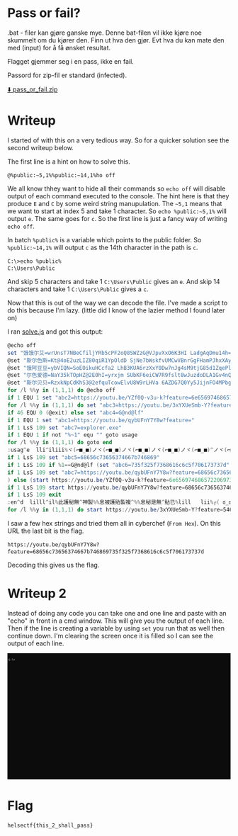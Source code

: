 # Pass or fail?

.bat - filer kan gjøre ganske mye. Denne bat-filen vil ikke kjøre noe skummelt om du kjører den. Finn ut hva den gjør. Evt hva du kan mate den med (input) for å få ønsket resultat.

Flagget gjemmer seg i en pass, ikke en fail.

Passord for zip-fil er standard (infected).

[⬇️ pass_or_fail.zip](pass_or_fail.zip)

# Writeup

I started of with this on a very tedious way. So for a quicker solution see the second writeup below.

The first line is a hint on how to solve this.

```batch
@%public:~5,1%%public:~14,1%ho off
```

We all know thhey want to hide all their commands so `echo off` will disable output of each command executed to the console. The hint here is that they produce `E` and `C` by some weird string manupulation. The `~5,1` means that we want to start at index 5 and take 1 character. So `echo %public:~5,1%` will output `e`. The same goes for `c`. So the first line is just a fancy way of writing `echo off`.

In batch `%public%` is a variable which points to the public folder. So `%public:~14,1%` will output `c` as the 14th character in the path is `c`.

```batch
C:\>echo %public%
C:\Users\Public
```

And skip 5 characters and take 1 `C:\Users\Public` gives an `e`. And skip 14 characters and take 1 `C:\Users\Public` gives a `c`.

Now that this is out of the way we can decode the file. I've made a script to do this because I'm lazy. (little did I know of the lazier method I found later on)

I ran [solve.js](solve.js) and got this output:

```powershell
@echo off
set "饿饿尔艾=wrUnsT7NBeCfiljYRb5cPF2oQ8SWZzG@VJpvXxO6K3HI LadgAqDmu14h=MEkty09"
@set "斯尔色斯=Kt@4oE2uzLIZ80qiR1YpOldD SjNe7bWskfvUMCwVBnrGgFHamPJhxXAyQ536c9=T"
@set "饿阿豆豆=ybVIQN=SoEOikuHCcfa2 LhB3KUA6rzXxY0Dw7nJg4sM9tjG85d1ZqePlWRv@FTpm"
@set "尔色爱德=NaY35kTOpHZ@2E0hI=yrxjm SUbKF6eiCW7R9fslt8wJuzdoDLA1Gv4nQgMXVPcBq"
@set "斯尔贝贝=RzxkNpCdKhS3@2efquTcowElvU8W9rLHVa 6AZDG7Q0Yy5JijnFO4MPbgXmBtI1s="
for /l %%y in (1,1,1) do @echo off
if 1 EQU 1 set "abc2=https://youtu.be/YZf0Q-v3u-k?feature=6e6569746865722069732074686973"
for /l %%y in (1,1,1) do set "abc3=https://youtu.be/3xYXUeSmb-Y?feature=54686973206973206e6f742074686520666c6167"
if 46 EQU 0 (@exit) else set "abc4=G@nd@lf"
if 1 EQU 1 set "abc1=https://youtu.be/qybUFnY7Y8w?feature="
if 1 LsS 109 set "abc7=explorer.exe"
if 1 EQU 1 if not "%~1" equ "" goto usage
for /l %%y in (1,1,1) do goto end
:usag^e  lli^iliii%ヾ(⌐■_■)ノヾ(⌐■_■)ノヾ(⌐■_■)ノヾ(⌐■_■)ノヾ(⌐■_■)^ノヾ(⌐■_■)ノ%%┌( ಠ_ಠ)┘┌( ಠ_ಠ)┘(⊙ω⊙)^ヾ(⌐■_■)ノ┌( ಠ_ಠ)┘(⊙ω⊙)%l%(⊙ω⊙)(◕‿◕)ヾ(⌐■_■)ノ(⊙ω⊙)(⊙ω⊙)┌( ಠ^_ಠ)┘%il   l^%سﮱ◯ﺹﺼ^ك%%﷽ت^ﮕﺖﯔﮚ%l%تﮱﭫ^ﺼﺹ◯%ililllili
if 1 LsS 109 set "abc5=68656c73656374667b746869"
if 1 LsS 109 if %1==G@nd@lf (set "abc6=735f325f7368616c6c5f706173737d"
if 1 LsS 109 set "abc7=https://youtu.be/qybUFnY7Y8w?feature=68656c73656374667b746869735f325f7368616c6c5f706173737d"
) else (start https://youtu.be/YZf0Q-v3u-k?feature=6e6569746865722069732074686973)
if 1 LsS 109 start https://youtu.be/qybUFnY7Y8w?feature=68656c73656374667b746869735f325f7368616c6c5f706173737d
if 1 LsS 109 exit
:en^d  lilll^il%此護秘無^神製%%息被護貼製複^%%息秘是無^貼已%lill   lii%┌( ಠ_ಠ)┘(⊙ω⊙)┌( ಠ_ಠ)┘(◕‿◕)┌( ಠ_ಠ)┘┌( ಠ_ಠ^)┘%ll%┌( ಠ_ಠ)┘ヾ^(⌐■_■)ノヾ(⌐■_■)ノ(◕‿◕)(◕‿◕)(⊙ω⊙)%lll%┌( ಠ_ಠ)┘(⊙ω⊙)ヾ(⌐■_■)ノ(◕‿◕)(◕‿◕)^(⊙ω⊙)%l^il
for /l %%y in (1,1,1) do start https://youtu.be/3xYXUeSmb-Y?feature=54686973206973206e6f742074686520666c6167
```

I saw a few hex strings and tried them all in cyberchef (`From Hex`). On this URL the last bit is the flag.

```
https://youtu.be/qybUFnY7Y8w?feature=68656c73656374667b746869735f325f7368616c6c5f706173737d
```

Decoding this gives us the flag.

# Writeup 2

Instead of doing any code you can take one and one line and paste with an "echo" in front in a cmd window. This will give you the output of each line. Then if the line is creating a variable by using `set` you run that as well then continue down. I'm clearing the screen once it is filled so I can see the output of each line.

![image](Animation.gif)

# Flag

```
helsectf{this_2_shall_pass}
```